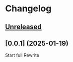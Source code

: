 # Changelog

## [Unreleased](https://github.com/cheinisch/Image-Portfolio)

## [0.0.1] (2025-01-19)

Start full Rewrite